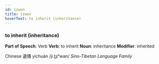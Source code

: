 ```yaml
---
id: izwon
title: izwon
hoverText: to inherit (inheritance)
---
```


### to inherit (inheritance)

**Part of Speech**: Verb
**Verb**: to inherit
**Noun**: inheritance
**Modifier**: inherited

Chinese 遺傳 yíchuán /ji.ʈʂʰwan/
*Sino-Tibetan Language Family*